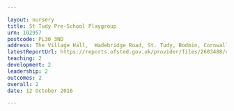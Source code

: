 ```yaml
---

layout: nursery
title: St Tudy Pre-School Playgroup
urn: 102957
postcode: PL30 3ND
address: The Village Hall,  Wadebridge Road, St. Tudy, Bodmin, Cornwall, PL30 3ND
latestReportUrl: https://reports.ofsted.gov.uk/provider/files/2603488/urn/102957.pdf
teaching: 2
development: 2
leadership: 2
outcomes: 2
overall: 2
date: 12 October 2016

---
```

